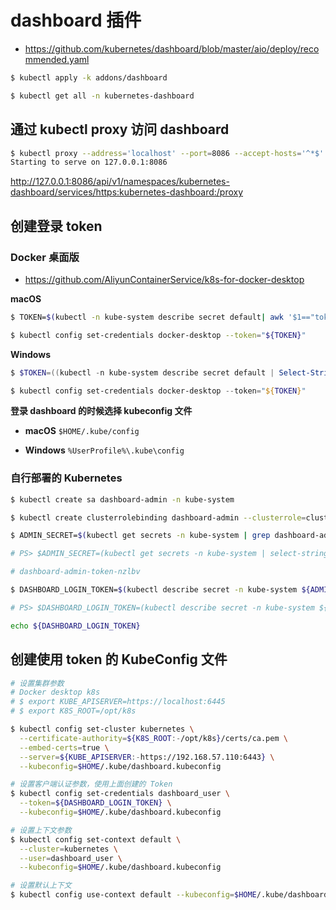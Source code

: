 # dashboard 插件

* https://github.com/kubernetes/dashboard/blob/master/aio/deploy/recommended.yaml

```bash
$ kubectl apply -k addons/dashboard

$ kubectl get all -n kubernetes-dashboard
```

## 通过 kubectl proxy 访问 dashboard

```bash
$ kubectl proxy --address='localhost' --port=8086 --accept-hosts='^*$'
Starting to serve on 127.0.0.1:8086
```

http://127.0.0.1:8086/api/v1/namespaces/kubernetes-dashboard/services/https:kubernetes-dashboard:/proxy

## 创建登录 token

### Docker 桌面版

* https://github.com/AliyunContainerService/k8s-for-docker-desktop

**macOS**

```bash
$ TOKEN=$(kubectl -n kube-system describe secret default| awk '$1=="token:"{print $2}')

$ kubectl config set-credentials docker-desktop --token="${TOKEN}"
```

**Windows**

```powershell
$ $TOKEN=((kubectl -n kube-system describe secret default | Select-String "token:") -split " +")[1]

$ kubectl config set-credentials docker-desktop --token="${TOKEN}"
```

**登录 dashboard 的时候选择 kubeconfig 文件**

* **macOS** `$HOME/.kube/config`

* **Windows** `%UserProfile%\.kube\config`

### 自行部署的 Kubernetes

```bash
$ kubectl create sa dashboard-admin -n kube-system

$ kubectl create clusterrolebinding dashboard-admin --clusterrole=cluster-admin --serviceaccount=kube-system:dashboard-admin

$ ADMIN_SECRET=$(kubectl get secrets -n kube-system | grep dashboard-admin | awk '{print $1}')

# PS> $ADMIN_SECRET=(kubectl get secrets -n kube-system | select-string -Pattern dashboard-admin).line.split(' ')[0]

# dashboard-admin-token-nzlbv

$ DASHBOARD_LOGIN_TOKEN=$(kubectl describe secret -n kube-system ${ADMIN_SECRET} | grep -E '^token' | awk '{print $2}')

# PS> $DASHBOARD_LOGIN_TOKEN=(kubectl describe secret -n kube-system ${ADMIN_SECRET} | select-string token:).Line.split(':')[1].trim()

echo ${DASHBOARD_LOGIN_TOKEN}
```

## 创建使用 token 的 KubeConfig 文件

```bash
# 设置集群参数
# Docker desktop k8s
# $ export KUBE_APISERVER=https://localhost:6445
# $ export K8S_ROOT=/opt/k8s

$ kubectl config set-cluster kubernetes \
  --certificate-authority=${K8S_ROOT:-/opt/k8s}/certs/ca.pem \
  --embed-certs=true \
  --server=${KUBE_APISERVER:-https://192.168.57.110:6443} \
  --kubeconfig=$HOME/.kube/dashboard.kubeconfig

# 设置客户端认证参数，使用上面创建的 Token
$ kubectl config set-credentials dashboard_user \
  --token=${DASHBOARD_LOGIN_TOKEN} \
  --kubeconfig=$HOME/.kube/dashboard.kubeconfig

# 设置上下文参数
$ kubectl config set-context default \
  --cluster=kubernetes \
  --user=dashboard_user \
  --kubeconfig=$HOME/.kube/dashboard.kubeconfig

# 设置默认上下文
$ kubectl config use-context default --kubeconfig=$HOME/.kube/dashboard.kubeconfig
```
